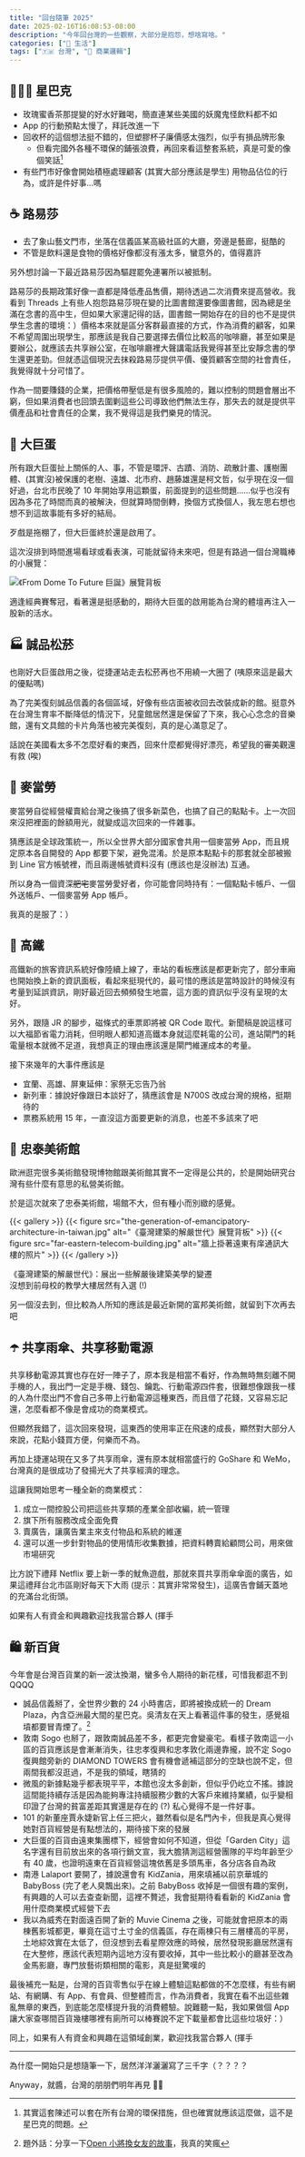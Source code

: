 ```yaml
---
title: "回台隨筆 2025"
date: 2025-02-16T16:08:53-08:00
description: "今年回台灣的一些觀察，大部分是抱怨，想啥寫啥。"
categories: ["🍫 生活"]
tags: ["🇹🇼 台灣", "🏢 商業邏輯"]
---
```


## 🧜🏻‍♀️ 星巴克

- 玫瑰蜜香茶那提變的好水好難喝，簡直連某些美國的妖魔鬼怪飲料都不如
- App 的行動預點太慢了，拜託改進一下
- 回收杯的這個想法挺不錯的，但塑膠杯子廉價感太強烈，似乎有損品牌形象
  - 但看完國外各種不環保的鋪張浪費，再回來看這整套系統，真是可愛的像個笑話[^1]
- 有些門市好像會開始積極處理顧客 (其實大部分應該是學生) 用物品佔位的行為，或許是件好事...嗎

[^1]: 其實這套陳述可以套在所有台灣的環保措施，但也確實就應該這麼做，這不是星巴克的問題。

## ☕️ 路易莎

- 去了象山藝文門市，坐落在信義區某高級社區的大廳，旁邊是藝廊，挺酷的
- 不管是飲料還是食物的價格好像都沒有漲太多，蠻意外的，值得嘉許

另外想討論一下最近路易莎因為驅趕罷免連署所以被抵制。

路易莎的長期政策好像一直都是降低產品售價，期待透過二次消費來提高營收。我看到 Threads 上有些人抱怨路易莎現在變的比圖書館還要像圖書館，因為總是坐滿在念書的高中生，但如果大家還記得的話，圖書館一開始存在的目的也不是提供學生念書的環境：）價格本來就是區分客群最直接的方式，作為消費的顧客，如果不希望周圍出現學生，那應該是我自己要選擇去價位比較高的咖啡廳，甚至如果是要辦公，就應該去共享辦公室，在咖啡廳裡大聲講電話我覺得甚至比安靜念書的學生還更差勁。但就憑這個現況去抹殺路易莎提供平價、優質顧客空間的社會責任，我覺得就十分可惜了。

作為一間要賺錢的企業，把價格帶壓低是有很多風險的，難以控制的問題會層出不窮，但如果消費者也回頭去圍剿這些公司導致他們無法生存，那失去的就是提供平價產品和社會責任的企業，我不覺得這是我們樂見的情況。

## 🥚 大巨蛋

所有跟大巨蛋扯上關係的人、事，不管是環評、古蹟、消防、疏散計畫、護樹團體、(其實沒)被保護的老樹、遠雄、北市府、趙藤雄還是柯文哲，似乎現在沒一個好過，台北市民晚了 10 年開始享用這顆蛋，前面提到的這些問題......似乎也沒有因為多花了時間而真的被解決，但就算時間倒轉，換個方式換個人，我左思右想也想不到這故事能有多好的結局。

歹戲是拖棚了，但大巨蛋終於還是啟用了。

這次沒排到時間進場看球或看表演，可能就留待未來吧，但是有路過一個台灣職棒的小展覽：

![《From Dome To Future 巨誕》展覽背板](from-dome-to-future.jpg "《From Dome To Future 巨誕》")

適逢經典賽奪冠，看著還是挺感動的，期待大巨蛋的啟用能為台灣的體壇再注入一股新的活水。

## 🏭 誠品松菸

也剛好大巨蛋啟用之後，從捷運站走去松菸再也不用繞一大圈了 (咦原來這是最大的優點嗎)

為了完美復刻誠品信義的各個區域，好像有些店面被收回去改裝成新的館。挺意外在台灣生育率不斷降低的情況下，兒童館居然還是保留了下來，我心心念念的音樂館，還有文具館的卡片角落也被完美復刻，真的是心滿意足了。

話說在美國看太多不怎麼好看的東西，回來什麼都覺得好漂亮，希望我的審美觀還有救 (唉)

## 🍟 麥當勞

麥當勞自從經營權賣給台灣之後搞了很多新菜色，也搞了自己的點點卡。上一次回來沒把裡面的餘額用光，就變成這次回來的一件雜事。

猜應該是全球政策統一，所以全世界大部分國家會共用一個麥當勞 App，而且規定原本各自開發的 App 都要下架，避免混淆。於是原本點點卡的那套就全部被搬到 Line 官方帳號裡，而且兩邊帳號資料沒有 (應該也是沒辦法) 互通。

所以身為一個資深~~肥宅~~麥當勞愛好者，你可能會同時持有：一個點點卡帳戶、一個外送帳戶、一個麥當勞 App 帳戶。

我真的是服了：）

## 🚄 高鐵

高鐵新的旅客資訊系統好像陸續上線了，車站的看板應該是都更新完了，部分車廂也開始換上新的資訊面板，看起來挺現代的，最可惜的應該是當時設計的時候沒有考量到延誤資訊，剛好最近回去頻頻發生地震，這方面的資訊似乎沒有呈現的太好。

另外，跟隨 JR 的腳步，磁條式的車票即將被 QR Code 取代。新聞稿是說這樣可以大福節省電力消耗，但明眼人都知道高鐵本身就這麼耗電的公司，進站閘門的耗電量根本就微不足道，我想真正的理由應該還是閘門維運成本的考量。

接下來幾年的大事件應該是

- 宜蘭、高雄、屏東延伸：家祭无忘告乃翁
- 新列車：據說好像跟日本談好了，猜應該會是 N700S 改成台灣的規格，挺期待的
- 票務系統用 15 年，一直沒這方面要更新的消息，也差不多該來了吧

## 🗿 忠泰美術館

歐洲逛完很多美術館發現博物館跟美術館其實不一定得是公共的，於是開始研究台灣有些什麼有意思的私營美術館。

於是這次就來了忠泰美術館，場館不大，但有種小而別緻的感覺。

{{< gallery >}}
{{< figure src="the-generation-of-emancipatory-architecture-in-taiwan.jpg" alt="《臺灣建築的解嚴世代》展覽背板" >}}
{{< figure src="far-eastern-telecom-building.jpg" alt="牆上掛著遠東有庠通訊大樓的照片" >}}
{{< /gallery >}}
<figcaption class="text-center">
  《臺灣建築的解嚴世代》：展出一些解嚴後建築美學的變遷
  <br>
  沒想到前母校的教學大樓居然有入選 (!)
</figcaption>

另一個沒去到，但比較為人所知的應該是最近新開的富邦美術館，就留到下次再去吧

## ☂️ 共享雨傘、共享移動電源

共享移動電源其實也存在好一陣子了，原本我是相當不看好，作為無時無刻離不開手機的人，我出門一定是手機、錢包、鑰匙、行動電源四件套，很難想像跟我一樣的人為什麼出門不會自己多帶上行動電源這種東西，而且借了花錢，又容易忘記還，怎麼看都不像是會成功的商業模式。

但顯然我錯了，這次回來發現，這東西的使用率正在飛速的成長，顯然對大部分人來說，花點小錢買方便，何樂而不為。

再加上捷運站現在又多了共享雨傘，還有原本就相當盛行的 GoShare 和 WeMo，台灣真的是很成功了發揚光大了共享經濟的理念。

這讓我開始思考一種全新的商業模式：

1. 成立一間控股公司把這些共享類的產業全部收編，統一管理
2. 旗下所有服務改成全面免費
3. 賣廣告，讓廣告業主來支付物品和系統的維運
4. 還可以進一步針對物品的使用情形收集數據，把資料轉賣給顧問公司，用來做市場研究

比方說下禮拜 Netflix 要上新一季的魷魚遊戲，那就來買共享雨傘傘面的廣告，如果這禮拜台北市區剛好每天下大雨 (提示：其實非常常發生)，這廣告會鋪天蓋地的充滿台北街頭。

如果有人有資金和興趣歡迎找我當合夥人 (揮手

## 🛍️ 新百貨

今年會是台灣百貨業的新一波汰換潮，蠻多令人期待的新花樣，可惜我都逛不到 QQQQ

- 誠品信義掰了，全世界少數的 24 小時書店，即將被換成統一的 Dream Plaza，內含亞洲最大間的星巴克。吳清友在天上看著這件事的發生，感覺祖墳都要冒青煙了。[^2]
- 敦南 Sogo 也掰了，跟敦南誠品差不多，都更完會變豪宅。看樣子敦南這一小區的百貨應該是會漸漸消失，往忠孝復興和忠孝敦化兩邊靠攏，說不定 Sogo 復興館旁新的 DIAMOND TOWERS 會有機會遞補這部分的空缺也說不定，但兩間我都沒逛過，不是我的領域，瞎猜的
- 微風的新據點幾乎都表現平平，本館也沒太多創新，但似乎仍屹立不搖。據說這間能持續存活是因為能夠專注持續服務少數的大客戶來維持業績，似乎變相印證了台灣的貧富差距其實還是存在的 (?) 私心覺得不是一件好事。
- 101 的新董座賈永婕新官上任三把火，雖然看似是名門內卡，但我是真心覺得她對百貨經營是有點想法的，期待接下來的發展
- 大巨蛋的百貨由遠東集團標下，經營會如何不知道，但從「Garden City」這名字還有目前放出來的各項行銷文宣，我大膽猜測這經營團隊的平均年齡至少有 40 歲，也證明遠東在百貨經營這塊依舊是多頭馬車，各分店各自為政
- 南港 Lalaport 要開了，據說還會有 KidZania，用來填補以前京華城的 BabyBoss (完了老人臭飄出來)。之前 BabyBoss 收掉是一個很有趣的案例，有興趣的人可以去查查新聞，這裡不贅述，我會挺期待看看新的 KidZania 會用什麼商業模式經營下去
- 我以為威秀在對面遠百開了新的 Muvie Cinema 之後，可能就會把原本的兩棟舊影城都更，畢竟在這寸土寸金的信義區，存在兩棟只有三層樓高的平房，土地綜效實在太低了，但沒想到去看星際效應的時候，居然發現影廳居然還有在大整修，應該代表短期內這地方沒有要收掉，其中一些比較小的廳甚至改為金馬影廳，專門放藝術類相關的電影，真是挺驚嘆的

最後補充一點是，台灣的百貨零售似乎在線上體驗這點都做的不怎麼樣，有些有網站、有網購、有 App、有會員、但整體而言，作為消費者，我實在看不出這些雜亂無章的東西，到底能怎麼樣提升我的消費體驗。說難聽一點，我如果做個 App 讓大家查哪間百貨幾樓哪裡有廁所可以棒賽說不定下載量都會比這些垃圾好：）

同上，如果有人有資金和興趣在這領域創業，歡迎找我當合夥人 (揮手

[^2]: 題外話：分享一下[Open 小將換女友的故事](https://www.pttweb.cc/bbs/C_Chat/M.1738291314.A.C58)，我真的笑瘋

---

為什麼一開始只是想隨筆一下，居然洋洋灑灑寫了三千字（？？？？

Anyway，就醬，台灣的朋朋們明年再見 👋🏻

